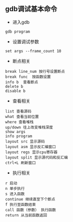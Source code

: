 ## gdb调试基本命令 ##

- 进入gdb
```
gdb program
```

- 设置调试参数
```
set args --frame_count 10
```

- 断点相关
```
break line_num 按行号设置断点
break func  按函数设置
info b  查看断点
delete b
disable b

```

- 查看相关
```
list 查看源码
what 查看当前位置
where 查看堆栈
up/down 往上改变堆栈深度
show args
info program
layout src 显示源码
layout asm 显示反汇编窗口
layout regs 显示cpu寄存器
layout split 显示源代码和反汇编
ctrl+L 刷新窗口
```


- 执行相关

```
r 启动
n 单步执行
s 进入函数
continue 继续直至下个断点
f 执行至函数结束
call 函数（参数） 执行函数
return 从当前函数返回
```



